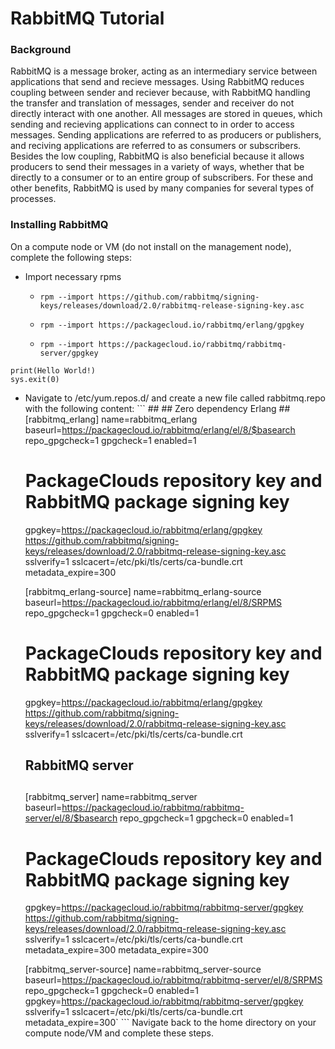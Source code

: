 # RabbitMQ Tutorial

### Background
RabbitMQ is a message broker, acting as an intermediary service between applications that send and recieve messages. Using RabbitMQ reduces coupling between sender and reciever because, with RabbitMQ handling the transfer and translation of messages, sender and receiver do not directly interact with one another. All messages are stored in queues, which sending and recieving applications can connect to in order to access messages. Sending applications are referred to as producers or publishers, and reciving applications are referred to as consumers or subscribers. Besides the low coupling, RabbitMQ is also beneficial because it allows producers to send their messages in a variety of ways, whether that be directly to a consumer or to an entire group of subscribers. For these and other benefits, RabbitMQ is used by many companies for several types of processes.

### Installing RabbitMQ
On a compute node or VM (do not install on the management node), complete the following steps:
* Import necessary rpms
    *     rpm --import https://github.com/rabbitmq/signing-keys/releases/download/2.0/rabbitmq-release-signing-key.asc
    *     rpm --import https://packagecloud.io/rabbitmq/erlang/gpgkey
    *     rpm --import https://packagecloud.io/rabbitmq/rabbitmq-server/gpgkey
```
print(Hello World!)
sys.exit(0)
```
* Navigate to /etc/yum.repos.d/ and create a new file called rabbitmq.repo with the following content:
        ``` 
        ##
        ## Zero dependency Erlang
        ##
        [rabbitmq_erlang]
        name=rabbitmq_erlang
	baseurl=https://packagecloud.io/rabbitmq/erlang/el/8/$basearch
	repo_gpgcheck=1
	gpgcheck=1
	enabled=1
	# PackageClouds repository key and RabbitMQ package signing key
	gpgkey=https://packagecloud.io/rabbitmq/erlang/gpgkey
	       https://github.com/rabbitmq/signing-keys/releases/download/2.0/rabbitmq-release-signing-key.asc
	sslverify=1
	sslcacert=/etc/pki/tls/certs/ca-bundle.crt
	metadata_expire=300

	[rabbitmq_erlang-source]
	name=rabbitmq_erlang-source
	baseurl=https://packagecloud.io/rabbitmq/erlang/el/8/SRPMS
	repo_gpgcheck=1
	gpgcheck=0
	enabled=1
	# PackageClouds repository key and RabbitMQ package signing key
	gpgkey=https://packagecloud.io/rabbitmq/erlang/gpgkey
	       https://github.com/rabbitmq/signing-keys/releases/download/2.0/rabbitmq-release-signing-key.asc
	sslverify=1
	sslcacert=/etc/pki/tls/certs/ca-bundle.crt

	##
	## RabbitMQ server
	##
	[rabbitmq_server]
	name=rabbitmq_server
	baseurl=https://packagecloud.io/rabbitmq/rabbitmq-server/el/8/$basearch
	repo_gpgcheck=1
	gpgcheck=0
	enabled=1
	# PackageClouds repository key and RabbitMQ package signing key
	gpgkey=https://packagecloud.io/rabbitmq/rabbitmq-server/gpgkey
	       https://github.com/rabbitmq/signing-keys/releases/download/2.0/rabbitmq-release-signing-key.asc
	sslverify=1
	sslcacert=/etc/pki/tls/certs/ca-bundle.crt
	metadata_expire=300
	metadata_expire=300

	[rabbitmq_server-source]
	name=rabbitmq_server-source
	baseurl=https://packagecloud.io/rabbitmq/rabbitmq-server/el/8/SRPMS
	repo_gpgcheck=1
	gpgcheck=0
	enabled=1
	gpgkey=https://packagecloud.io/rabbitmq/rabbitmq-server/gpgkey
	sslverify=1
	sslcacert=/etc/pki/tls/certs/ca-bundle.crt
	metadata_expire=300`
        ```
Navigate back to the home directory on your compute node/VM and complete these steps.
